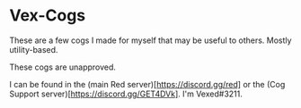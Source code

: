 # Vex-Cogs
These are a few cogs I made for myself that may be useful to others. Mostly utility-based.

These cogs are unapproved.

I can be found in the (main Red server)[https://discord.gg/red] or the (Cog Support server)[https://discord.gg/GET4DVk]. I'm Vexed#3211.
